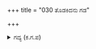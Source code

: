 +++
title = "030 ತೊಡಕಿದನು ಗಡ"

+++

<details><summary>ಗದ್ಯ (ಕ.ಗ.ಪ) </summary>

30. 'ಹಾವಿನ ತಡಿಕೆಯ ಬಲೆಯಲ್ಲಿ ಗರುಡನು ಸಿಕ್ಕಿದಂತೆ' ಆಯಿತು. ಕೌರವನ ಸೈನ್ಯದ ನಾಯಕರು. 'ನಿನ್ನ ಓಡಾಟವನ್ನು ತಡೆದರೆ'. ಅದರಲ್ಲಿ ತಪ್ಪೇನು ? ಪರಾಕ್ರಮ ತೋರಿಸುವುದರಲ್ಲಿ ಸ್ವಲ್ಪ ನಿಧಾನವಾಯಿತು. ಇಲ್ಲದೇ ಹೋದರೆ ಅರ್ಜುನನು ಹಿಂದೆಗೆಯುತ್ತಿದ್ದನೇ. ನನಗೆ ಉಂಟಾದ ಆಪತ್ತನ್ನು ಕೇಳಿ ನಿಧಾನ ಮಾಡುತ್ತಿದ್ದನೇ ಎಂದು ಧರ್ಮರಾಯನು ನಕ್ಕನು.
</details>
